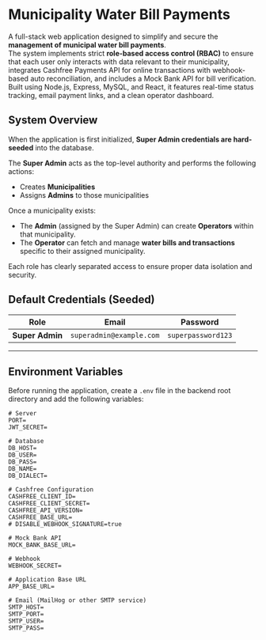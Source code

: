 # Municipality Water Bill Payments

A full-stack web application designed to simplify and secure the **management of municipal water bill payments**.  
The system implements strict **role-based access control (RBAC)** to ensure that each user only interacts with data relevant to their municipality, integrates Cashfree Payments API for online transactions with webhook-based auto reconciliation, and includes a Mock Bank API for bill verification. Built using Node.js, Express, MySQL, and React, it features real-time status tracking, email payment links, and a clean operator dashboard.

## System Overview

When the application is first initialized, **Super Admin credentials are hard-seeded** into the database.

The **Super Admin** acts as the top-level authority and performs the following actions:
- Creates **Municipalities**
- Assigns **Admins** to those municipalities

Once a municipality exists:
- The **Admin** (assigned by the Super Admin) can create **Operators** within that municipality.
- The **Operator** can fetch and manage **water bills and transactions** specific to their assigned municipality.

Each role has clearly separated access to ensure proper data isolation and security.


## Default Credentials (Seeded)

| Role | Email | Password |
|------|--------|-----------|
| **Super Admin** | `superadmin@example.com` | `superpassword123` |

---
## Environment Variables

Before running the application, create a `.env` file in the backend root directory and add the following variables:

```env
# Server
PORT=
JWT_SECRET=

# Database
DB_HOST=
DB_USER=
DB_PASS=
DB_NAME=
DB_DIALECT=

# Cashfree Configuration
CASHFREE_CLIENT_ID=
CASHFREE_CLIENT_SECRET=
CASHFREE_API_VERSION=
CASHFREE_BASE_URL=
# DISABLE_WEBHOOK_SIGNATURE=true

# Mock Bank API
MOCK_BANK_BASE_URL=

# Webhook
WEBHOOK_SECRET=

# Application Base URL
APP_BASE_URL=

# Email (MailHog or other SMTP service)
SMTP_HOST=
SMTP_PORT=
SMTP_USER=
SMTP_PASS=
```
